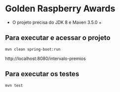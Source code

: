 # Golden Raspberry Awards
- O projeto precisa do JDK 8 e Maven 3.5.0 +

## Para executar e acessar o projeto

`mvn clean spring-boot:run`

http://localhost:8080/intervalo-premios

## Para executar os testes

`mvn test`
